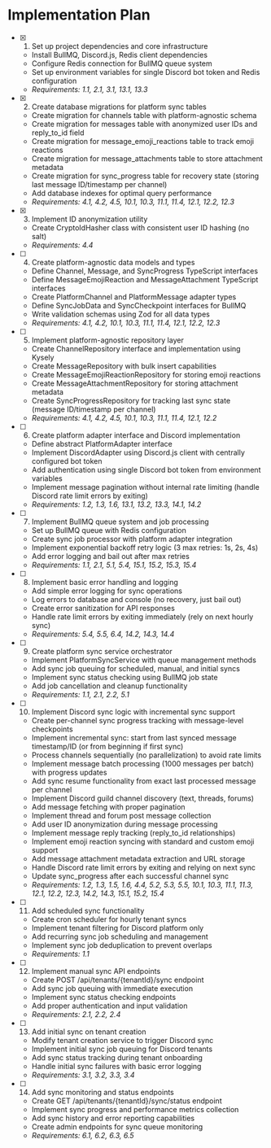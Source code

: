 # Implementation Plan

- [x] 1. Set up project dependencies and core infrastructure
  - Install BullMQ, Discord.js, Redis client dependencies
  - Configure Redis connection for BullMQ queue system
  - Set up environment variables for single Discord bot token and Redis configuration
  - _Requirements: 1.1, 2.1, 3.1, 13.1, 13.3_

- [x] 2. Create database migrations for platform sync tables
  - Create migration for channels table with platform-agnostic schema
  - Create migration for messages table with anonymized user IDs and reply_to_id field
  - Create migration for message_emoji_reactions table to track emoji reactions
  - Create migration for message_attachments table to store attachment metadata
  - Create migration for sync_progress table for recovery state (storing last message ID/timestamp per channel)
  - Add database indexes for optimal query performance
  - _Requirements: 4.1, 4.2, 4.5, 10.1, 10.3, 11.1, 11.4, 12.1, 12.2, 12.3_

- [x] 3. Implement ID anonymization utility
  - Create CryptoIdHasher class with consistent user ID hashing (no salt)
  - _Requirements: 4.4_

- [ ] 4. Create platform-agnostic data models and types
  - Define Channel, Message, and SyncProgress TypeScript interfaces
  - Define MessageEmojiReaction and MessageAttachment TypeScript interfaces
  - Create PlatformChannel and PlatformMessage adapter types
  - Define SyncJobData and SyncCheckpoint interfaces for BullMQ
  - Write validation schemas using Zod for all data types
  - _Requirements: 4.1, 4.2, 10.1, 10.3, 11.1, 11.4, 12.1, 12.2, 12.3_

- [ ] 5. Implement platform-agnostic repository layer
  - Create ChannelRepository interface and implementation using Kysely
  - Create MessageRepository with bulk insert capabilities
  - Create MessageEmojiReactionRepository for storing emoji reactions
  - Create MessageAttachmentRepository for storing attachment metadata
  - Create SyncProgressRepository for tracking last sync state (message ID/timestamp per channel)
  - _Requirements: 4.1, 4.2, 4.5, 10.1, 10.3, 11.1, 11.4, 12.1, 12.2_

- [ ] 6. Create platform adapter interface and Discord implementation
  - Define abstract PlatformAdapter interface
  - Implement DiscordAdapter using Discord.js client with centrally configured bot token
  - Add authentication using single Discord bot token from environment variables
  - Implement message pagination without internal rate limiting (handle Discord rate limit errors by exiting)
  - _Requirements: 1.2, 1.3, 1.6, 13.1, 13.2, 13.3, 14.1, 14.2_

- [ ] 7. Implement BullMQ queue system and job processing
  - Set up BullMQ queue with Redis configuration
  - Create sync job processor with platform adapter integration
  - Implement exponential backoff retry logic (3 max retries: 1s, 2s, 4s)
  - Add error logging and bail out after max retries
  - _Requirements: 1.1, 2.1, 5.1, 5.4, 15.1, 15.2, 15.3, 15.4_

- [ ] 8. Implement basic error handling and logging
  - Add simple error logging for sync operations
  - Log errors to database and console (no recovery, just bail out)
  - Create error sanitization for API responses
  - Handle rate limit errors by exiting immediately (rely on next hourly sync)
  - _Requirements: 5.4, 5.5, 6.4, 14.2, 14.3, 14.4_

- [ ] 9. Create platform sync service orchestrator
  - Implement PlatformSyncService with queue management methods
  - Add sync job queuing for scheduled, manual, and initial syncs
  - Implement sync status checking using BullMQ job state
  - Add job cancellation and cleanup functionality
  - _Requirements: 1.1, 2.1, 2.2, 5.1_

- [ ] 10. Implement Discord sync logic with incremental sync support
  - Create per-channel sync progress tracking with message-level checkpoints
  - Implement incremental sync: start from last synced message timestamp/ID (or from beginning if first sync)
  - Process channels sequentially (no parallelization) to avoid rate limits
  - Implement message batch processing (1000 messages per batch) with progress updates
  - Add sync resume functionality from exact last processed message per channel
  - Implement Discord guild channel discovery (text, threads, forums)
  - Add message fetching with proper pagination
  - Implement thread and forum post message collection
  - Add user ID anonymization during message processing
  - Implement message reply tracking (reply_to_id relationships)
  - Implement emoji reaction syncing with standard and custom emoji support
  - Add message attachment metadata extraction and URL storage
  - Handle Discord rate limit errors by exiting and relying on next sync
  - Update sync_progress after each successful channel sync
  - _Requirements: 1.2, 1.3, 1.5, 1.6, 4.4, 5.2, 5.3, 5.5, 10.1, 10.3, 11.1, 11.3, 12.1, 12.2, 12.3, 14.2, 14.3, 15.1, 15.2, 15.4_

- [ ] 11. Add scheduled sync functionality
  - Create cron scheduler for hourly tenant syncs
  - Implement tenant filtering for Discord platform only
  - Add recurring sync job scheduling and management
  - Implement sync job deduplication to prevent overlaps
  - _Requirements: 1.1_

- [ ] 12. Implement manual sync API endpoints
  - Create POST /api/tenants/{tenantId}/sync endpoint
  - Add sync job queuing with immediate execution
  - Implement sync status checking endpoints
  - Add proper authentication and input validation
  - _Requirements: 2.1, 2.2, 2.4_

- [ ] 13. Add initial sync on tenant creation
  - Modify tenant creation service to trigger Discord sync
  - Implement initial sync job queuing for Discord tenants
  - Add sync status tracking during tenant onboarding
  - Handle initial sync failures with basic error logging
  - _Requirements: 3.1, 3.2, 3.3, 3.4_

- [ ] 14. Add sync monitoring and status endpoints
  - Create GET /api/tenants/{tenantId}/sync/status endpoint
  - Implement sync progress and performance metrics collection
  - Add sync history and error reporting capabilities
  - Create admin endpoints for sync queue monitoring
  - _Requirements: 6.1, 6.2, 6.3, 6.5_
